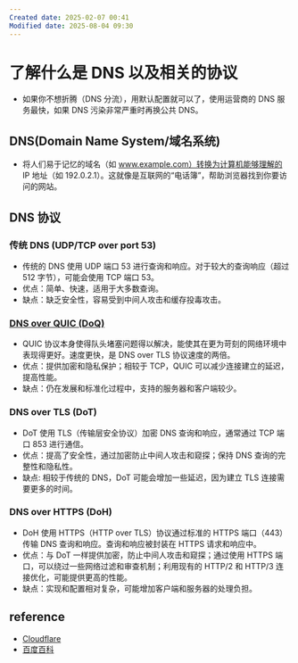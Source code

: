 ```yaml
---
Created date: 2025-02-07 00:41
Modified date: 2025-08-04 09:30
---
```

# 了解什么是 DNS 以及相关的协议

- 如果你不想折腾（DNS 分流），用默认配置就可以了，使用运营商的 DNS 服务最快，如果 DNS 污染非常严重时再换公共 DNS。

## DNS(Domain Name System/域名系统) 

- 将人们易于记忆的域名（如 www.example.com）转换为计算机能够理解的 IP 地址（如 192.0.2.1）。这就像是互联网的“电话簿”，帮助浏览器找到你要访问的网站。

## DNS 协议

### 传统 DNS (UDP/TCP over port 53)

- 传统的 DNS 使用 UDP 端口 53 进行查询和响应。对于较大的查询响应（超过 512 字节），可能会使用 TCP 端口 53。
- 优点：简单、快速，适用于大多数查询。
- 缺点：缺乏安全性，容易受到中间人攻击和缓存投毒攻击。

### [DNS over QUIC (DoQ)](https://zh.wikipedia.org/wiki/DNS_over_QUIC)

- QUIC 协议本身使得队头堵塞问题得以解决，能使其在更为苛刻的网络环境中表现得更好。速度更快，是 DNS over TLS 协议速度的两倍。
- 优点：提供加密和隐私保护；相较于 TCP，QUIC 可以减少连接建立的延迟，提高性能。
- 缺点：仍在发展和标准化过程中，支持的服务器和客户端较少。

### DNS over TLS (DoT)

- DoT 使用 TLS（传输层安全协议）加密 DNS 查询和响应，通常通过 TCP 端口 853 进行通信。
- 优点：提高了安全性，通过加密防止中间人攻击和窥探；保持 DNS 查询的完整性和隐私性。
- 缺点: 相较于传统的 DNS，DoT 可能会增加一些延迟，因为建立 TLS 连接需要更多的时间。

### DNS over HTTPS (DoH)

- DoH 使用 HTTPS（HTTP over TLS）协议通过标准的 HTTPS 端口（443）传输 DNS 查询和响应。查询和响应被封装在 HTTPS 请求和响应中。
- 优点：与 DoT 一样提供加密，防止中间人攻击和窥探；通过使用 HTTPS 端口，可以绕过一些网络过滤和审查机制；利用现有的 HTTP/2 和 HTTP/3 连接优化，可能提供更高的性能。
- 缺点：实现和配置相对复杂，可能增加客户端和服务器的处理负担。

## reference

- [Cloudflare](https://www.cloudflare-cn.com/learning/dns/what-is-a-dns-server/)
- [百度百科](https://baike.baidu.com/item/%E5%9F%9F%E5%90%8D%E7%B3%BB%E7%BB%9F/2251573)